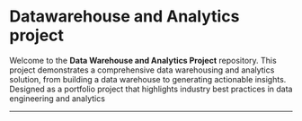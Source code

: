 # Datawarehouse and Analytics project

Welcome to the **Data Warehouse and Analytics Project** repository.
This project demonstrates a comprehensive data warehousing and analytics solution, from building a data warehouse to generating actionable insights. Designed as a portfolio project that highlights industry best practices in data engineering and analytics


---
